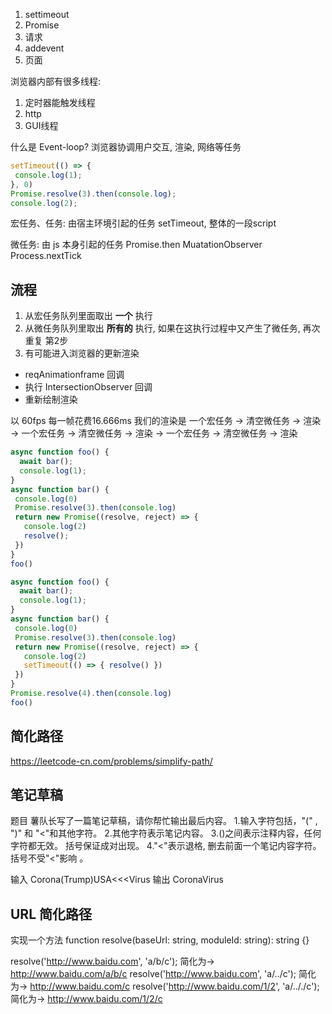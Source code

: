 1. settimeout
2. Promise
3. 请求
4. addevent
5. 页面

浏览器内部有很多线程:
1. 定时器能触发线程
2. http
3. GUI线程

什么是 Event-loop?
  浏览器协调用户交互, 渲染, 网络等任务

```js
setTimeout(() => {
 console.log(1);
}, 0)
Promise.resolve(3).then(console.log);
console.log(2);
```

宏任务、任务: 由宿主环境引起的任务
setTimeout, 整体的一段script


微任务: 由 js 本身引起的任务
Promise.then  MuatationObserver  Process.nextTick

## 流程
1. 从宏任务队列里面取出 **一个** 执行
2. 从微任务队列里取出 **所有的** 执行, 如果在这执行过程中又产生了微任务, 再次 重复 第2步
3. 有可能进入浏览器的更新渲染
  - reqAnimationframe 回调
  - 执行 IntersectionObserver 回调
  - 重新绘制渲染

以 60fps  每一帧花费16.666ms
我们的渲染是
一个宏任务 -> 清空微任务 -> 渲染 -> 一个宏任务 -> 清空微任务 -> 渲染 -> 一个宏任务 -> 清空微任务 -> 渲染



```js
async function foo() {
  await bar();
  console.log(1);
}
async function bar() {
 console.log(0)
 Promise.resolve(3).then(console.log)
 return new Promise((resolve, reject) => {
   console.log(2)
   resolve();
 })
}
foo()
```

```js
async function foo() {
  await bar();
  console.log(1);
}
async function bar() {
 console.log(0)
 Promise.resolve(3).then(console.log)
 return new Promise((resolve, reject) => {
   console.log(2)
   setTimeout(() => { resolve() })
 })
}
Promise.resolve(4).then(console.log)
foo()
```


## 简化路径
https://leetcode-cn.com/problems/simplify-path/

## 笔记草稿
题目
薯队长写了一篇笔记草稿，请你帮忙输出最后内容。
1.输入字符包括，"(" , ")" 和 "<"和其他字符。
2.其他字符表示笔记内容。
3.()之间表示注释内容，任何字符都无效。 括号保证成对出现。
4."<"表示退格, 删去前面一个笔记内容字符。括号不受"<"影响 。

输入
Corona(Trump)USA<<<Virus
输出
CoronaVirus

## URL 简化路径
实现一个方法 function resolve(baseUrl: string, moduleId: string): string {}

resolve('http://www.baidu.com', 'a/b/c'); 
简化为-> http://www.baidu.com/a/b/c
resolve('http://www.baidu.com', 'a/../c'); 
简化为-> http://www.baidu.com/c
resolve('http://www.baidu.com/1/2', 'a/.././c'); 
简化为-> http://www.baidu.com/1/2/c